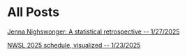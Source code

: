 # All Posts
[Jenna Nighswonger: A statistical retrospective -- 1/27/2025](nighswonger.html)

[NWSL 2025 schedule, visualized -- 1/23/2025](schedule.html)
